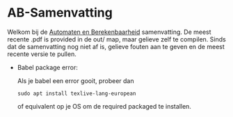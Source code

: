 # AB-Samenvatting

Welkom bij de [Automaten en Berekenbaarheid](https://people.cs.kuleuven.be/~marc.denecker/AB/) samenvatting. De meest recente .pdf is provided in de out/ map, maar gelieve zelf te compilen. Sinds dat de samenvatting nog niet af is, gelieve fouten aan te geven en de meest recente versie te pullen.

- Babel package error:

  Als je babel een error gooit, probeer dan

  ```
  sudo apt install texlive-lang-european
  ```

  of equivalent op je OS om de required packaged te installen.
